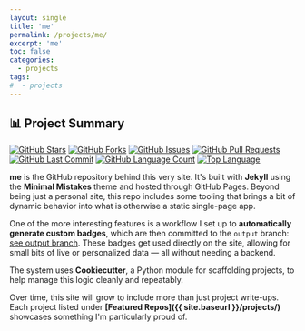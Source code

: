 ```yaml
---
layout: single
title: 'me'
permalink: /projects/me/
excerpt: 'me'
toc: false
categories:
  - projects
tags:
#  - projects
---
```


## 📊 Project Summary

[![GitHub Stars](https://img.shields.io/github/stars/nntin/me)](https://github.com/nntin/me/stargazers)
[![GitHub Forks](https://img.shields.io/github/forks/nntin/me)](https://github.com/nntin/me/network)
[![GitHub Issues](https://img.shields.io/github/issues/nntin/me)](https://github.com/nntin/me/issues)
[![GitHub Pull Requests](https://img.shields.io/github/issues-pr/nntin/me)](https://github.com/nntin/me/pulls)
[![GitHub Last Commit](https://img.shields.io/github/last-commit/nntin/me)](https://github.com/nntin/me/commits)
[![GitHub Language Count](https://img.shields.io/github/languages/count/nntin/me)](https://github.com/nntin/me)
[![Top Language](https://img.shields.io/github/languages/top/nntin/me)](https://github.com/nntin/me)

**me** is the GitHub repository behind this very site. It's built with **Jekyll** using the **Minimal Mistakes** theme and hosted through GitHub Pages. Beyond being just a personal site, this repo includes some tooling that brings a bit of dynamic behavior into what is otherwise a static single-page app.

One of the more interesting features is a workflow I set up to **automatically generate custom badges**, which are then committed to the `output` branch: [see output branch](https://github.com/NNTin/me/tree/output). These badges get used directly on the site, allowing for small bits of live or personalized data — all without needing a backend.

The system uses **Cookiecutter**, a Python module for scaffolding projects, to help manage this logic cleanly and repeatably.

Over time, this site will grow to include more than just project write-ups. Each project listed under **[Featured Repos]({{ site.baseurl }}/projects/)** showcases something I'm particularly proud of.
